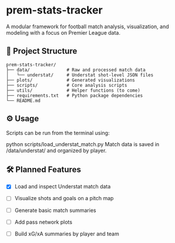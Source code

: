 # prem-stats-tracker
A modular framework for football match analysis, visualization, and modeling with a focus on Premier League data.

## 📁 Project Structure

```
prem-stats-tracker/
├── data/              # Raw and processed match data
│   └── understat/     # Understat shot-level JSON files
├── plots/             # Generated visualizations
├── scripts/           # Core analysis scripts
├── utils/             # Helper functions (to come)
├── requirements.txt   # Python package dependencies
└── README.md

```


## ⚙️ Usage

Scripts can be run from the terminal using:

python scripts/load_understat_match.py
Match data is saved in /data/understat/ and organized by player.

## 🛠️ Planned Features

- [X] Load and inspect Understat match data 
- [ ] Visualize shots and goals on a pitch map  
- [ ] Generate basic match summaries  
- [ ] Add pass network plots  
- [ ] Build xG/xA summaries by player and team  



